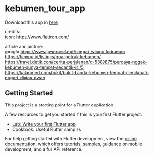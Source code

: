 # kebumen_tour_app

Download this app in [here](https://github.com/Ridlo543/Kebumen-Tour-App/raw/main/kebumen-tour.apk)

credits: <br>
icon: https://www.flaticon.com/<br>

article and picture:<br>
google
https://www.javatravel.net/tempat-wisata-kebumen<br>
https://ticmpu.id/listings/goa-petruk-kebumen/<br>
https://travel.detik.com/cerita-perjalanan/d-5389875/percaya-nggak-kebumen-punya-tempat-secantik-ini/5<br>
https://kataomed.com/bukit/bukit-banda-kebumen-tempat-menikmati-negeri-diatas-awan<br>

## Getting Started

This project is a starting point for a Flutter application.

A few resources to get you started if this is your first Flutter project:

- [Lab: Write your first Flutter app](https://docs.flutter.dev/get-started/codelab)
- [Cookbook: Useful Flutter samples](https://docs.flutter.dev/cookbook)

For help getting started with Flutter development, view the
[online documentation](https://docs.flutter.dev/), which offers tutorials,
samples, guidance on mobile development, and a full API reference.
